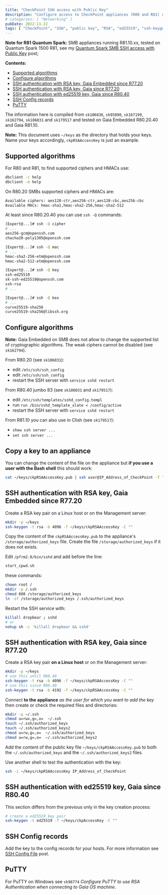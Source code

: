 ```yaml
---
title: "CheckPoint SSH access with Public Key"
description: "Configure access to CheckPoint appliances (R80 and R81) using SSH and public key authentication"
# categories: [ "Networking" ]
pubDate: 2022-11-22
tags: [ "CheckPoint", "SSH", "public key", "RSA", "ed25519", "ssh-keygen", "Quantum Spark" ]
---
```


**Note for R81 Quantum Spark:** SMB appliances running R81.10.xx, tested on Quantum Spark 1500 R81, see my [Quantum Spark SMB SSH access with Public Key](/blog/quantum_spark_ssh_keys) post;

**Contents:**

- [Supported algorithms](#supported-algorithms)
- [Configure algorithms](#configure-algorithms)
- [SSH authentication with RSA key, Gaia Embedded since R77.20](#ssh-authentication-with-rsa-key-gaia-embedded-since-r7720)
- [SSH authentication with RSA key, Gaia since R77.20](#ssh-authentication-with-rsa-key-gaia-since-r7720)
- [SSH authentication with ed25519 key, Gaia since R80.40](#ssh-authentication-with-ed25519-key-gaia-since-r8040)
- [SSH Config records](#ssh-config-records)
- [PuTTY](#putty)

The information here is compiled from `sk106836`, `sk95890`, `sk167199`, `sk162794`, `sk106031` and `sk179517` and tested on Gaia Embedded R80.20.40 and Gaia R81.10.

**Note:** This document uses `~/keys` as the directory that holds your keys. Name your keys accordingly, `ckpRSAAccessKey` is just an example.

## Supported algorithms

For R80 and R81, to find supported ciphers and HMACs use:

```sh
dbclient -c help
dbclient -m help
```

On R80.20 SMBs supported ciphers and HMACs are:

```txt
Available ciphers: aes128-ctr,aes256-ctr,aes128-cbc,aes256-cbc
Available MACs: hmac-sha1,hmac-sha2-256,hmac-sha2-512
```

At least since R80.20.40 you can use `ssh -Q` commands:

```sh
[Expert@...]# ssh -Q cipher
# ...
aes256-gcm@openssh.com
chacha20-poly1305@openssh.com

[Expert@...]# ssh -Q mac
# ...
hmac-sha2-256-etm@openssh.com
hmac-sha2-512-etm@openssh.com

[Expert@...]# ssh -Q key
ssh-ed25519
sk-ssh-ed25519@openssh.com
ssh-rsa
# ...

[Expert@...]# ssh -Q kex
# ...
curve25519-sha256
curve25519-sha256@libssh.org 
```

## Configure algorithms

**Note:** Gaia Embedded on SMB does not allow to change the supported list of cryptographic algorithms. The weak ciphers
cannot be disabled (see `sk162794`).

From R80.20 (see `sk106031`):

- edit `/etc/ssh/ssh_config`
- edit `/etc/ssh/ssh_config`
- restart the SSH server with `service sshd restart`

From R80.40 jumbo 83 (see `sk106031` and `sk179517`):

- edit `/etc/ssh/templates/sshd_config.templ`
- run `run /bin/sshd_template_xlate < /config/active`
- restart the SSH server with `service sshd restart`

From R81.10 you can also use in Clish (see `sk179517`):

- `show ssh server ...`
- `set ssh server ...`

## Copy a key to an appliance

You can change the content of the file on the appliance but **if you use a user with the Bash shell** this should work:

```sh
cat ~/keys/ckpRSAAccessKey.pub | ssh user@IP_Address_of_CheckPoint -T "cat >> /storage/test_file"
```

## SSH authentication with RSA key, Gaia Embedded since R77.20

Create a RSA key pair on a Linux host or on the Management server:

```sh
mkdir -p ~/keys
ssh-keygen -t rsa -b 4096 -f ~/keys/ckpRSAAccessKey -C ""
```

Copy the content of the `ckpRSAAccessKey.pub` to the appliance's `/storage/authorized_keys` file.
Create the file `/storage/authorized_keys` if it does not exists.

Edit `/pfrm2.0/bin/sshd` and add before the line:

```sh
start_cpwd.sh
```

these commands:

```sh
chown root /
mkdir -p /.ssh
chmod 600 /storage/authorized_keys
ln -sf /storage/authorized_keys /.ssh/authorized_keys
```

Restart the SSH service with:

```sh
killall dropbear ; sshd
# or
nohup sh -c 'killall dropbear && sshd'
```

## SSH authentication with RSA key, Gaia since R77.20

Create a RSA key pair **on a Linux host** or on the Management server:

```sh
mkdir -p ~/keys
# use this until R80.40
ssh-keygen -t rsa -b 4096 -f ~/keys/ckpRSAAccessKey -C ""
# use this since R80.40
ssh-keygen -t rsa -b 4192 -f ~/keys/ckpRSAAccessKey -C ""
```

Connect **to the appliance** *as the user for which you want to add the key* then create or check the required files and directories:

```sh
mkdir -p ~/.ssh
chmod u=rwx,g=,o=  ~/.ssh
touch ~/.ssh/authorized_keys
touch ~/.ssh/authorized_keys2
chmod u=rw,g=,o=  ~/.ssh/authorized_keys
chmod u=rw,g=,o=  ~/.ssh/authorized_keys2
```

Add the content of the public key file `~/keys/ckpRSAAccessKey.pub` to both the `~/.ssh/authorized_keys`
and the `~/.ssh/authorized_keys2` files.

Use another shell to test the authentication with the key:

```sh
ssh -i ~/keys/ckpRSAAccessKey IP_Address_of_CheckPoint
```

## SSH authentication with ed25519 key, Gaia since R80.40

This section differs from the previous only in the key creation process:

```sh
# create a ed25519 key pair
ssh-keygen -t ed25519 -f ~/keys/ckpAccessKey -C ""
```

## SSH Config records

Add the key to the config records for your hosts. For more information see [SSH Config File](/blog/ssh_config) post.

## PuTTY

For PuTTY on Windows see `sk98774` *Configure PuTTY to use RSA Authentication when connecting to Gaia OS machine*.
